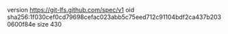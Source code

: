 version https://git-lfs.github.com/spec/v1
oid sha256:1f030cef0cd79698cefac023abb5c75eed712c91104bdf2ca437b2030600f84e
size 430
